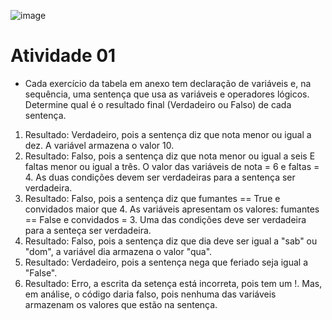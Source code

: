 ![image](https://github.com/i-malur/Curso-Proz---AWS/assets/139374041/71fc1942-384d-49c6-a67e-896d94b96efb)

# Atividade 01 
* Cada exercício da tabela em anexo tem declaração de variáveis e, na sequência, uma sentença que usa as variáveis e operadores lógicos. Determine qual é o resultado final (Verdadeiro ou Falso) de cada sentença.

1. Resultado: Verdadeiro, pois a sentença diz que nota menor ou igual a dez. A variável armazena o valor 10.
2. Resultado: Falso, pois a sentença diz que nota menor ou igual a seis E faltas menor ou igual a três. O valor das variáveis de nota = 6 e faltas = 4. As duas condições devem ser verdadeiras para a sentença ser verdadeira.
3. Resultado: Falso, pois a sentença diz que fumantes == True e convidados maior que 4. As variáveis apresentam os valores: fumantes == False e convidados = 3. Uma das condições deve ser verdadeira para a senteça ser verdadeira.
4. Resultado: Falso, pois a sentença diz que dia deve ser igual a "sab" ou "dom", a variável dia armazena o valor "qua".
5. Resultado: Verdadeiro, pois a sentença nega que feriado seja igual a "False".
6. Resultado: Erro, a escrita da setença está incorreta, pois tem um !. Mas, em análise, o código daria falso, pois nenhuma das variáveis armazenam os valores que estão na sentença.
